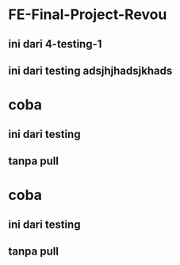 # FE-Final-Project-Revou
## ini dari 4-testing-1
## ini dari testing adsjhjhadsjkhads
# coba
## ini dari testing
## tanpa pull 
# coba
## ini dari testing
## tanpa pull 
